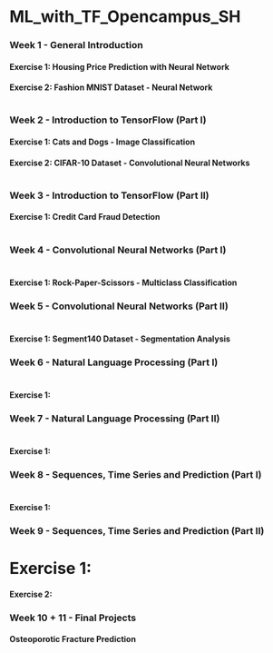 # ML_with_TF_Opencampus_SH

### Week 1 - General Introduction 
  #### Exercise 1: Housing Price Prediction with Neural Network
  #### Exercise 2: Fashion MNIST Dataset - Neural Network
  #
### Week 2 - Introduction to TensorFlow (Part I)
  #### Exercise 1: Cats and Dogs - Image Classification 
  #### Exercise 2: CIFAR-10 Dataset - Convolutional Neural Networks 
  #
### Week 3 - Introduction to TensorFlow (Part II)
  #### Exercise 1: Credit Card Fraud Detection
  #
### Week 4 - Convolutional Neural Networks (Part I)
  #
  #### Exercise 1: Rock-Paper-Scissors - Multiclass Classification 
  
### Week 5 - Convolutional Neural Networks (Part II)
  #
  #### Exercise 1: Segment140 Dataset - Segmentation Analysis
  
### Week 6 - Natural Language Processing (Part I)
  #
  #### Exercise 1:
  
### Week 7 - Natural Language Processing (Part II)
  #
  #### Exercise 1: 
  
### Week 8 - Sequences, Time Series and Prediction (Part I)
  #
  #### Exercise 1: 
  
### Week 9 - Sequences, Time Series and Prediction (Part II)
  #
  # Exercise 1: 
  #### Exercise 2: 
  
### Week 10 + 11 - Final Projects
  #### Osteoporotic Fracture Prediction
  
  
